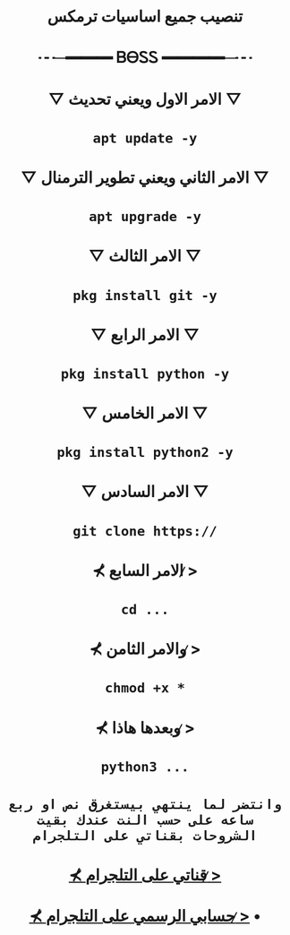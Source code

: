# <p align="center" > تنصيب جميع اساسيات ترمكس
# <p align="center" > ┄─━━━ ᏴᎾᏚᏚ ━━━━─┄
# <p align="center" > ▽ الامر الاول ويعني تحديث ▽
# <p align="center" > `apt update -y`
# <p align="center" > ▽ الامر الثاني ويعني تطوير الترمنال ▽
# <p align="center" > `apt upgrade -y`
# <p align="center" > ▽ الامر الثالث ▽ 
# <p align="center" > `pkg install git -y`
# <p align="center" > ▽ الامر الرابع ▽
# <p align="center" > `pkg install python -y`
# <p align="center" > ▽ الامر الخامس ▽
# <p align="center" > `pkg install python2 -y`
# <p align="center" > ▽ الامر السادس ▽
# <p align="center" > `git clone https://`
# <p align="center" > ⊀ الامر السابع >̷
# <p align="center" > `cd ...`
# <p align="center" > ⊀ والامر الثامن >̷
# <p align="center" > `chmod +x *`
# <p align="center" > ⊀ وبعدها هاذا >̷
# <p align="center" > `python3 ...`
# <p align="center" > `وانتضر لما ينتهي بيستغرق نص او ربع ساعه على حسب النت عندك بقيت الشروحات بقناتي على التلجرام`
# <p align="center" > [⊀ قناتي على التلجرام >̷](https://t.me/lll_n_lll1)
# <p align="center" > [⊀ حسابي الرسمي على التلجرام >̷](https://t.me/boss_lol0) • 
